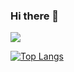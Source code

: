 ### Hi there 👋

![](https://github-readme-stats.vercel.app/api?username=Daemon1993&theme=dark)

[![Top Langs](https://github-readme-stats.vercel.app/api/top-langs/?username=Daemon1993&layout=compact)](https://github.com/anuraghazra/github-readme-stats)

